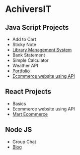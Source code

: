 # AchiversIT


## Java Script Projects

- Add to Cart
- Sticky Note
- [Library Management System](https://aquamarine-ganache-5328a0.netlify.app)
- Bank Statement
- Simple Calculator
- Weather API
- [Portfolio](https://suraj28j.github.io/Portfolio/)
- [Ecommerce website using API](https://suraj28j.github.io/Ecommerce-Website-using-API/)

## React Projects

- Basics
- Ecommerce website using API
- [Mart Ecommerce](https://ecommerce-self-gamma-14.vercel.app/)

## Node JS

- Group Chat
- [Blog](https://blogclient-alpha.vercel.app/)

